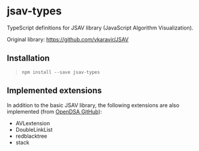 # jsav-types

TypeScript definitions for JSAV library (JavaScript Algorithm Visualization).

Original library: <https://github.com/vkaravir/JSAV>

## Installation

> `npm install --save jsav-types`

## Implemented extensions

In addition to the basic JSAV library, the following extensions are also implemented (from [OpenDSA GitHub](https://github.com/OpenDSA/OpenDSA/tree/master/DataStructures)):

- AVLextension
- DoubleLinkList
- redblacktree
- stack
